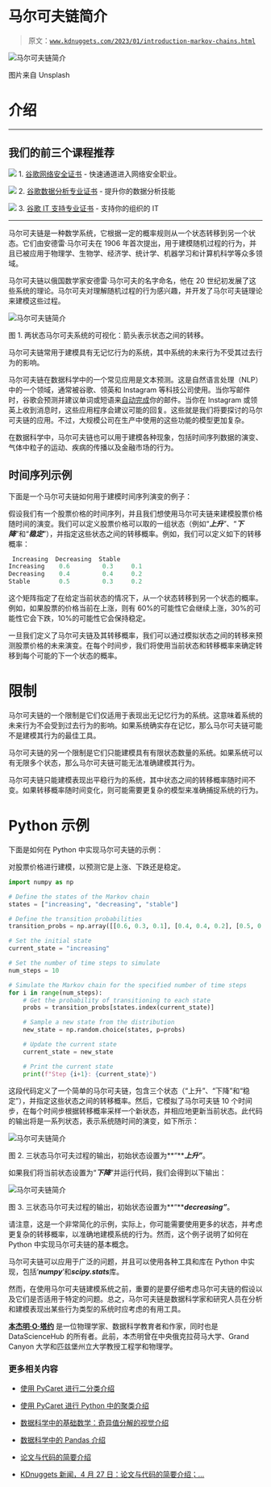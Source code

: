 # 马尔可夫链简介

> 原文：[`www.kdnuggets.com/2023/01/introduction-markov-chains.html`](https://www.kdnuggets.com/2023/01/introduction-markov-chains.html)

![马尔可夫链简介](img/2b3def6a15366290d414392551dbf644.png)

图片来自 Unsplash

# 介绍

* * *

## 我们的前三个课程推荐

![](img/0244c01ba9267c002ef39d4907e0b8fb.png) 1\. [谷歌网络安全证书](https://www.kdnuggets.com/google-cybersecurity) - 快速通道进入网络安全职业。

![](img/e225c49c3c91745821c8c0368bf04711.png) 2\. [谷歌数据分析专业证书](https://www.kdnuggets.com/google-data-analytics) - 提升你的数据分析技能

![](img/0244c01ba9267c002ef39d4907e0b8fb.png) 3\. [谷歌 IT 支持专业证书](https://www.kdnuggets.com/google-itsupport) - 支持你的组织的 IT

* * *

马尔可夫链是一种数学系统，它根据一定的概率规则从一个状态转移到另一个状态。它们由安德雷·马尔可夫在 1906 年首次提出，用于建模随机过程的行为，并且已被应用于物理学、生物学、经济学、统计学、机器学习和计算机科学等众多领域。

马尔可夫链以俄国数学家安德雷·马尔可夫的名字命名，他在 20 世纪初发展了这些系统的理论。马尔可夫对理解随机过程的行为感兴趣，并开发了马尔可夫链理论来建模这些过程。

![马尔可夫链简介](img/2297a131988d923dc625e0457dbaaa62.png)

图 1\. 两状态马尔可夫系统的可视化：箭头表示状态之间的转移。

马尔可夫链常用于建模具有无记忆行为的系统，其中系统的未来行为不受其过去行为的影响。

马尔可夫链在数据科学中的一个常见应用是文本预测。这是自然语言处理（NLP）中的一个领域，通常被谷歌、领英和 Instagram 等科技公司使用。当你写邮件时，谷歌会预测并建议单词或短语来[自动完成](https://builtin.com/artificial-intelligence/autocomplete-authorship)你的邮件。当你在 Instagram 或领英上收到消息时，这些应用程序会建议可能的回复。这些就是我们将要探讨的马尔可夫链的应用。不过，大规模公司在生产中使用的这些功能的模型更加复杂。

在数据科学中，马尔可夫链也可以用于建模各种现象，包括时间序列数据的演变、气体中粒子的运动、疾病的传播以及金融市场的行为。

## 时间序列示例

下面是一个马尔可夫链如何用于建模时间序列演变的例子：

假设我们有一个股票价格的时间序列，并且我们想使用马尔可夫链来建模股票价格随时间的演变。我们可以定义股票价格可以取的一组状态（例如“***上升***”、“***下降***”和“***稳定***”），并指定这些状态之间的转移概率。例如，我们可以定义如下的转移概率：

```py
 Increasing  Decreasing  Stable
Increasing    0.6         0.3     0.1
Decreasing    0.4         0.4     0.2
Stable        0.5         0.3     0.2
```

这个矩阵指定了在给定当前状态的情况下，从一个状态转移到另一个状态的概率。例如，如果股票的价格当前在上涨，则有 60%的可能性它会继续上涨，30%的可能性它会下跌，10%的可能性它会保持稳定。

一旦我们定义了马尔可夫链及其转移概率，我们可以通过模拟状态之间的转移来预测股票价格的未来演变。在每个时间步，我们将使用当前状态和转移概率来确定转移到每个可能的下一个状态的概率。

# 限制

马尔可夫链的一个限制是它们仅适用于表现出无记忆行为的系统。这意味着系统的未来行为不会受到过去行为的影响。如果系统确实存在记忆，那么马尔可夫链可能不是建模其行为的最佳工具。

马尔可夫链的另一个限制是它们只能建模具有有限状态数量的系统。如果系统可以有无限多个状态，那么马尔可夫链可能无法准确建模其行为。

马尔可夫链只能建模表现出平稳行为的系统，其中状态之间的转移概率随时间不变。如果转移概率随时间变化，则可能需要更复杂的模型来准确捕捉系统的行为。

# Python 示例

下面是如何在 Python 中实现马尔可夫链的示例：

对股票价格进行建模，以预测它是上涨、下跌还是稳定。

```py
import numpy as np

# Define the states of the Markov chain
states = ["increasing", "decreasing", "stable"]

# Define the transition probabilities
transition_probs = np.array([[0.6, 0.3, 0.1], [0.4, 0.4, 0.2], [0.5, 0.3, 0.2]])

# Set the initial state
current_state = "increasing"

# Set the number of time steps to simulate
num_steps = 10

# Simulate the Markov chain for the specified number of time steps
for i in range(num_steps):
    # Get the probability of transitioning to each state
    probs = transition_probs[states.index(current_state)]

    # Sample a new state from the distribution
    new_state = np.random.choice(states, p=probs)

    # Update the current state
    current_state = new_state

    # Print the current state
    print(f"Step {i+1}: {current_state}")
```

这段代码定义了一个简单的马尔可夫链，包含三个状态（“上升”、“下降”和“稳定”），并指定这些状态之间的转移概率。然后，它模拟了马尔可夫链 10 个时间步，在每个时间步根据转移概率采样一个新状态，并相应地更新当前状态。此代码的输出将是一系列状态，表示系统随时间的演变，如下所示：

![马尔可夫链简介](img/3c8cd88fae8339c42c69a753e4d24440.png)

图 2\. 三状态马尔可夫过程的输出，初始状态设置为**“*****上升”***。

如果我们将当前状态设置为“***下降***”并运行代码，我们会得到以下输出：

![马尔可夫链简介](img/7a5a552549eac1f3d19c84fad4b9f6f6.png)

图 3\. 三状态马尔可夫过程的输出，初始状态设置为**“*****decreasing”***。

请注意，这是一个非常简化的示例，实际上，你可能需要使用更多的状态，并考虑更复杂的转移概率，以准确地建模系统的行为。然而，这个例子说明了如何在 Python 中实现马尔可夫链的基本概念。

马尔可夫链可以应用于广泛的问题，并且可以使用各种工具和库在 Python 中实现，包括‘***numpy***’和***scipy.stats***库。

然而，在使用马尔可夫链建模系统之前，重要的是要仔细考虑马尔可夫链的假设以及它们是否适用于特定的问题。总之，马尔可夫链是数据科学家和研究人员在分析和建模表现出某些行为类型的系统时应考虑的有用工具。

**[本杰明·O·塔约](https://www.linkedin.com/in/benjamin-o-tayo-ph-d-a2717511/)** 是一位物理学家、数据科学教育者和作家，同时也是 DataScienceHub 的所有者。此前，本杰明曾在中央俄克拉荷马大学、Grand Canyon 大学和匹兹堡州立大学教授工程学和物理学。

### 更多相关内容

+   [使用 PyCaret 进行二分类介绍](https://www.kdnuggets.com/2021/12/introduction-binary-classification-pycaret.html)

+   [使用 PyCaret 进行 Python 中的聚类介绍](https://www.kdnuggets.com/2021/12/introduction-clustering-python-pycaret.html)

+   [数据科学中的基础数学：奇异值分解的视觉介绍](https://www.kdnuggets.com/2022/06/essential-math-data-science-visual-introduction-singular-value-decomposition.html)

+   [数据科学中的 Pandas 介绍](https://www.kdnuggets.com/2020/06/introduction-pandas-data-science.html)

+   [论文与代码的简要介绍](https://www.kdnuggets.com/2022/04/brief-introduction-papers-code.html)

+   [KDnuggets 新闻，4 月 27 日：论文与代码的简要介绍；…](https://www.kdnuggets.com/2022/n17.html)
